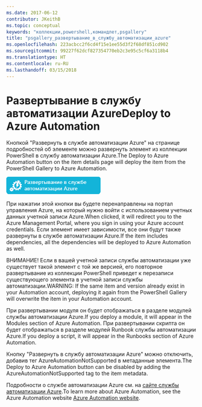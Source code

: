 ```yaml
---
ms.date: 2017-06-12
contributor: JKeithB
ms.topic: conceptual
keywords: "коллекции,powershell,командлет,psgallery"
title: "psgallery_развертывание_в_службу_автоматизации_azure"
ms.openlocfilehash: 223acbcc2f6cd4f15e1ee55d3f2f68df851cd902
ms.sourcegitcommit: 99227f62dcf827354770eb2c3e95c5cf6a3118b4
ms.translationtype: HT
ms.contentlocale: ru-RU
ms.lasthandoff: 03/15/2018
---
```

<a name="deploy-to-azure-automation"></a><span data-ttu-id="3de8b-103">Развертывание в службу автоматизации Azure</span><span class="sxs-lookup"><span data-stu-id="3de8b-103">Deploy to Azure Automation</span></span>
===========================

<span data-ttu-id="3de8b-104">Кнопкой "Развернуть в службе автоматизации Azure" на странице подробностей об элементе можно развернуть элемент из коллекции PowerShell в службу автоматизации Azure.</span><span class="sxs-lookup"><span data-stu-id="3de8b-104">The Deploy to Azure Automation button on the item details page will deploy the item from the PowerShell Gallery to Azure Automation.</span></span>

![Кнопка "Развернуть в службе автоматизации Azure"](Images/DeployToAzureAutomationButton.png)

<span data-ttu-id="3de8b-106">При нажатии этой кнопки вы будете перенаправлены на портал управления Azure, на который нужно войти с использованием учетных данных учетной записи Azure.</span><span class="sxs-lookup"><span data-stu-id="3de8b-106">When clicked, it will redirect you to the Azure Management Portal, where you sign in using your Azure account credentials.</span></span>
<span data-ttu-id="3de8b-107">Если элемент имеет зависимости, все они будут также развернуты в службе автоматизации Azure.</span><span class="sxs-lookup"><span data-stu-id="3de8b-107">If the item includes dependencies, all the dependencies will be deployed to Azure Automation as well.</span></span>

<span data-ttu-id="3de8b-108">ВНИМАНИЕ! Если в вашей учетной записи службы автоматизации уже существует такой элемент с той же версией, его повторное развертывание из коллекции PowerShell приведет к перезаписи существующего элемента в учетной записи службы автоматизации.</span><span class="sxs-lookup"><span data-stu-id="3de8b-108">WARNING:  If the same item and version already exist in your Automation account, deploying it again from the PowerShell Gallery will overwrite the item in your Automation account.</span></span>

<span data-ttu-id="3de8b-109">При развертывании модуля он будет отображаться в разделе модулей службы автоматизации Azure.</span><span class="sxs-lookup"><span data-stu-id="3de8b-109">If you deploy a module, it will appear in the Modules section of Azure Automation.</span></span>  <span data-ttu-id="3de8b-110">При развертывании скрипта он будет отображаться в разделе модулей Runbook службы автоматизации Azure.</span><span class="sxs-lookup"><span data-stu-id="3de8b-110">If you deploy a script, it will appear in the Runbooks section of Azure Automation.</span></span>

<span data-ttu-id="3de8b-111">Кнопку "Развернуть в службу автоматизации Azure" можно отключить, добавив тег AzureAutomationNotSupported в метаданные элемента.</span><span class="sxs-lookup"><span data-stu-id="3de8b-111">The Deploy to Azure Automation button can be disabled by adding the AzureAutomationNotSupported tag to the item metadata.</span></span>

<span data-ttu-id="3de8b-112">Подробности о службе автоматизации Azure см. на [сайте службы автоматизации Azure](http://azure.microsoft.com/services/automation/).</span><span class="sxs-lookup"><span data-stu-id="3de8b-112">To learn more about Azure Automation, see the Azure Automation website [Azure Automation website](http://azure.microsoft.com/services/automation/).</span></span>

